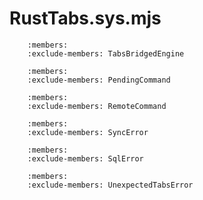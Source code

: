 # RustTabs.sys.mjs

```{js:autoclass} RustTabs.sys.TabsBridgedEngine
    :members:
    :exclude-members: TabsBridgedEngine
```
```{js:autoclass} RustTabs.sys.PendingCommand
    :members:
    :exclude-members: PendingCommand
```
```{js:autoclass} RustTabs.sys.RemoteCommand
    :members:
    :exclude-members: RemoteCommand
```
```{js:autoclass} RustTabs.sys.SyncError
    :members:
    :exclude-members: SyncError
```
```{js:autoclass} RustTabs.sys.SqlError
    :members:
    :exclude-members: SqlError
```
```{js:autoclass} RustTabs.sys.UnexpectedTabsError
    :members:
    :exclude-members: UnexpectedTabsError
```
